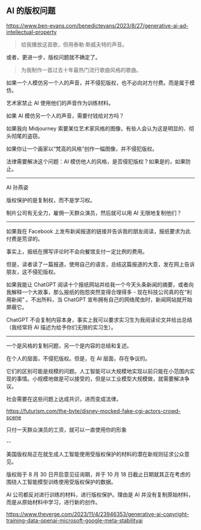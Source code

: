 ## AI 的版权问题

https://www.ben-evans.com/benedictevans/2023/8/27/generative-ai-ad-intellectual-property

> 给我播放这首歌，但用泰勒·斯威夫特的声音。

或者，更进一步，版权问题就不确定了。

> 为我制作一首过去十年最热门流行歌曲风格的歌曲。

如果一个人模仿另一个人的声音，并不侵犯版权，也不必向对方付费。而是属于模仿。

艺术家禁止 AI 使用他们的声音作为训练材料。

如果 AI 模仿另一个人的声音，需要付钱给对方吗？

如果我向 Midjourney 索要某位艺术家风格的图像，有些人会认为这是明显的、彻头彻尾的盗窃。

如果你让一个画家以“梵高的风格”创作一幅图像，并不侵犯版权。

法律需要解决这个问题：AI 模仿他人的风格，是否侵犯版权？如果是的，如果防止。

---

AI 孙燕姿

版权保护的是复制权，而不是学习权。

制片公司有无全力，雇佣一天群众演员，然后就可以用 AI 无限地复制他们？

---

如果我在 Facebook 上发布新闻报道的链接并告诉我的朋友阅读，报纸要求为此付费是荒谬的。

事实上，报纸在撰写评论时不会向餐馆支付一定比例的费用。

但是，读者读了一篇报道，使用自己的语言，总结这篇报道的大意，发在网上告诉朋友，这不侵犯版权。

如果我能让 ChatGPT 阅读十个报纸网站并给我一个今天头条新闻的摘要，或者向我解释一个大故事，那么报纸的抱怨突然变得合理得多 - 现在科技公司真的在“利用新闻” 。不出所料，当 ChatGPT 宣布拥有自己的网络爬虫时，新闻网站就开始屏蔽它。

ChatGPT 不会复制内容本身，事实上我可以要求实习生为我阅读论文并给出总结（我经常将 AI 描述为给予你们无限的实习生）。

---

一个是风格的复制问题，另一个是内容的总结和复述。

在个人的层面，不侵犯版权。但是，在 AI 层面，存在争议的。

它们的区别可能是规模的问题。人工智能可以大规模地实现以前只能在小范围内实现的事情。小规模地做是可以接受的，但是以工业模型大规模做，就需要解决争议。

社会需要在这些问题上达成共识，进而变成法律。

https://futurism.com/the-byte/disney-mocked-fake-cgi-actors-crowd-scene

只付一天群众演员的工资，就可以一直使用你的形象

--

美国版权局正在就生成人工智能使用受版权保护的材料的潜在新规则征求公众意见。

版权局于 8 月 30 日开启意见征询期，并于 10 月 18 日截止日期就其正在考虑的围绕人工智能模型训练使用受版权保护的数据。

AI 公司都反对进行训练的材料，进行版权保护。理由是 AI 并没有复制原始材料，而是从原始材料中学习，进行新的创作。

https://www.theverge.com/2023/11/4/23946353/generative-ai-copyright-training-data-openai-microsoft-google-meta-stabilityai
